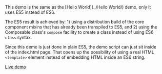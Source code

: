 This demo is the same as the [Hello World](../Hello World/) demo, only it uses
ES5 instead of ES6.

The ES5 result is achieved by: 1) using a distribution build of the core
component mixins that has already been transpiled to ES5, and 2) using the
Composable class's `compose` facility to create a class instead of using ES6
`class` syntax.

Since this demo is just done in plain ES5, the demo script can just sit inside
of the index.html page. That opens up the possibility of using a real HTML
`<template>` element instead of embedding HTML inside an ES6 string.

[Live demo](http://componentkitchen.github.io/core-component-mixins/demos/Hello%20World%20%28ES5%29/)

